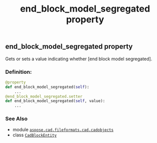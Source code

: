 ﻿---
title: end_block_model_segregated property
second_title: Aspose.CAD for Python via .NET API References
description: 
type: docs
weight: 240
url: /python-net/aspose.cad.fileformats.cad.cadobjects/cadblockentity/end_block_model_segregated/
is_root: false
---

## end_block_model_segregated property


Gets or sets a value indicating whether [end block model segregated].
### Definition:
```python
@property
def end_block_model_segregated(self):
    ...
@end_block_model_segregated.setter
def end_block_model_segregated(self, value):
    ...
```

### See Also
* module [`aspose.cad.fileformats.cad.cadobjects`](../../)
* class [`CadBlockEntity`](/cad/python-net/aspose.cad.fileformats.cad.cadobjects/cadblockentity)
